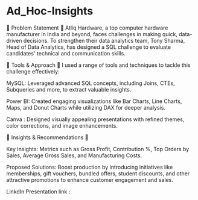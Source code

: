 # Ad_Hoc-Insights

🌟 Problem Statement 🌟
Atliq Hardware, a top computer hardware manufacturer in India and beyond, faces challenges in making quick, data-driven decisions. To strengthen their data analytics team, Tony Sharma, Head of Data Analytics, has designed a SQL challenge to evaluate candidates' technical and communication skills.

🌟 Tools & Approach 🌟
I used a range of tools and techniques to tackle this challenge effectively:

MySQL: Leveraged advanced SQL concepts, including Joins, CTEs, Subqueries and more, to extract valuable insights.

Power BI: Created engaging visualizations like Bar Charts, Line Charts, Maps, and Donut Charts while utilizing DAX for deeper analysis.

Canva : Designed visually appealing presentations with refined themes, color corrections, and image enhancements.


🌟 Insights & Recommendations 🌟

Key Insights:
Metrics such as Gross Profit, Contribution %, Top Orders by Sales, Average Gross Sales, and Manufacturing Costs.

Proposed Solutions:
Boost production by introducing initiatives like memberships, gift vouchers, bundled offers, student discounts, and other attractive promotions to enhance customer engagement and sales.

LinkdIn Presentation link :
